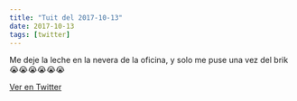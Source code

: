 ```yaml
---
title: "Tuit del 2017-10-13"
date: 2017-10-13
tags: [twitter]
---
```


Me deje la leche en la nevera de la oficina, y solo me puse una vez  del brik 😭😭😭😭😭😭



[Ver en Twitter](https://twitter.com/i/web/status/918916272963899394)
